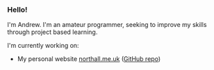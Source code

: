 ### Hello! 
I'm Andrew. I'm an amateur programmer, seeking to improve my skills through project based learning.

I'm currently working on:

- My personal website [northall.me.uk](https://northall.me.uk/) ([GitHub repo](https://github.com/anorthall/northall.me.uk))


